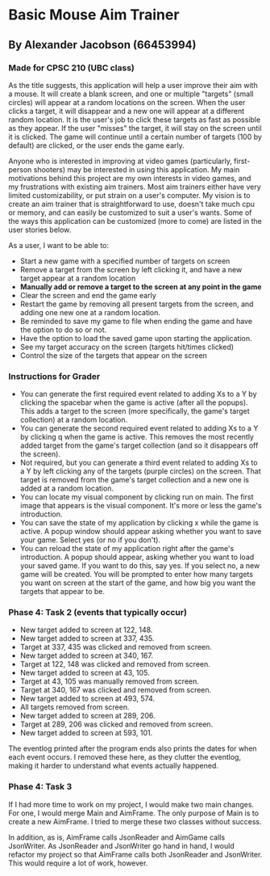 # Basic Mouse Aim Trainer

## By Alexander Jacobson (66453994)

### Made for CPSC 210 (UBC class)

As the title suggests, this application will help a user improve their aim
with a mouse. It will create a blank screen, and one or multiple "targets" 
(small circles) will appear at a random locations on the screen. When the 
user clicks a target, it will disappear and a new one will appear at a 
different random location. It is the user's job to click these targets as 
fast as possible as they appear. If the user "misses" the target, it will 
stay on the screen until it is clicked. The game will continue until a 
certain number of targets (100 by default) are clicked, or the user ends 
the game early.

Anyone who is interested in improving at video games (particularly, 
first-person shooters) may be interested in using this application. My main
motivations behind this project are my own interests in video games, and my
frustrations with existing aim trainers. Most aim trainers either have very
limited customizability, or put strain on a user's computer. My vision is to 
create an aim trainer that is straightforward to use, doesn't take much cpu 
or memory, and can easily be customized to suit a user's wants. Some of the 
ways this application can be customized (more to come) are listed in the 
user stories below.

As a user, I want to be able to:
- Start a new game with a specified number of targets on screen
- Remove a target from the screen by left clicking it, and have a new target
appear at a random location
- **Manually add or remove a target to the screen at any point in the game**
- Clear the screen and end the game early
- Restart the game by removing all present targets from the screen, and adding
one new one at a random location.
- Be reminded to save my game to file when ending the game and have the option
to do so or not.
- Have the option to load the saved game upon starting the application.
- See my target accuracy on the screen (targets hit/times clicked)
- Control the size of the targets that appear on the screen

### Instructions for Grader

- You can generate the first required event related to adding Xs to a Y by
clicking the spacebar when the game is active (after all the popups). This 
adds a target to the screen (more specifically, the game's target collection)
at a random location. 
- You can generate the second required event related to adding Xs to a Y by
clicking q when the game is active. This removes the most recently added
target from the game's target collection (and so it disappears off the screen).
- Not required, but you can generate a third event related to adding Xs to a Y
by left clicking any of the targets (purple circles) on the screen. That target
is removed from the game's target collection and a new one is added at a random
location.
- You can locate my visual component by clicking run on main. The first image
that appears is the visual component. It's more or less the game's introduction.
- You can save the state of my application by clicking x while the game is
active. A popup window should appear asking whether you want to save your game.
Select yes (or no if you don't).
- You can reload the state of my application right after the game's introduction.
A popup should appear, asking whether you want to load your saved game. If you
want to do this, say yes. If you select no, a new game will be created. You will
be prompted to enter how many targets you want on screen at the start of the game,
and how big you want the targets that appear to be.

### Phase 4: Task 2 (events that typically occur)

- New target added to screen at 122, 148.
- New target added to screen at 337, 435.
- Target at 337, 435 was clicked and removed from screen.
- New target added to screen at 340, 167.
- Target at 122, 148 was clicked and removed from screen.
- New target added to screen at 43, 105.
- Target at 43, 105 was manually removed from screen.
- Target at 340, 167 was clicked and removed from screen.
- New target added to screen at 493, 574.
- All targets removed from screen.
- New target added to screen at 289, 206.
- Target at 289, 206 was clicked and removed from screen.
- New target added to screen at 593, 101.

The eventlog printed after the program ends also prints the dates for 
when each event occurs. I removed these here, as they clutter the
eventlog, making it harder to understand what events actually happened.

### Phase 4: Task 3

If I had more time to work on my project, I would make two main changes.
For one, I would merge Main and AimFrame. The only purpose of Main is to 
create a new AimFrame. I tried to merge these two classes without success.

In addition, as is, AimFrame calls JsonReader and AimGame calls JsonWriter.
As JsonReader and JsonWriter go hand in hand, I would refactor my project so
that AimFrame calls both JsonReader and JsonWriter. This would require a lot
of work, however.
